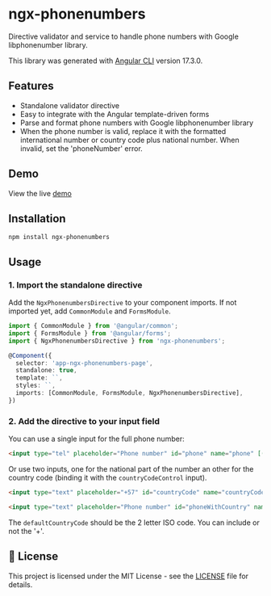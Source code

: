 # ngx-phonenumbers

Directive validator and service to handle phone numbers with Google libphonenumber library.

This library was generated with [Angular CLI](https://github.com/angular/angular-cli) version 17.3.0.

## Features

- Standalone validator directive
- Easy to integrate with the Angular template-driven forms
- Parse and format phone numbers with Google libphonenumber library
- When the phone number is valid, replace it with the formatted international number or country code plus national number. When invalid, set the 'phoneNumber' error.

## Demo

View the live [demo](https://stackblitz.com/edit/ngx-phonenumbers-demo)

## Installation

```shell
npm install ngx-phonenumbers
```

## Usage

### 1. Import the standalone directive

Add the `NgxPhonenumbersDirective` to your component imports. If not imported yet, add `CommonModule` and `FormsModule`.

```typescript
import { CommonModule } from '@angular/common';
import { FormsModule } from '@angular/forms';
import { NgxPhonenumbersDirective } from 'ngx-phonenumbers';

@Component({
  selector: 'app-ngx-phonenumbers-page',
  standalone: true,
  template: ``,
  styles: ``,
  imports: [CommonModule, FormsModule, NgxPhonenumbersDirective],
})
```

### 2. Add the directive to your input field

You can use a single input for the full phone number:

```html
<input type="tel" placeholder="Phone number" id="phone" name="phone" [(ngModel)]="demo.phone" ngxPhonenumber defaultCountryCode="57" type="text" #phone="ngModel" />
```

Or use two inputs, one for the national part of the number an other for the country code (binding it with the `countryCodeControl` input).

```html
<input type="text" placeholder="+57" id="countryCode" name="countryCode" [(ngModel)]="demo.countryCode" #countryCode="ngModel" />
```

```html
<input type="text" placeholder="Phone number" id="phoneWithCountry" name="phoneWithCountry" [(ngModel)]="demo.phoneWithCountry" ngxPhonenumber defaultCountryCode="+57" [countryCodeControl]="countryCode.control" #phoneWithCountry="ngModel" />
```

The `defaultCountryCode` should be the 2 letter ISO code. You can include or not the '+'.

## 📄 License

This project is licensed under the MIT License - see the [LICENSE](https://raw.githubusercontent.com/quedicesebas/angular-tailwind-ui/main/LICENSE) file for details.
